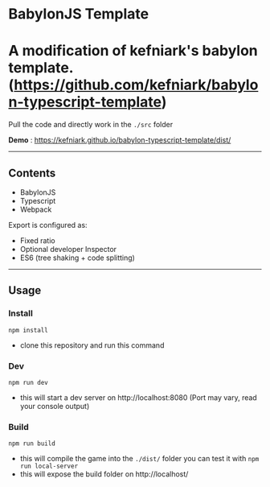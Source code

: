 # BabylonJS Template

# A modification of kefniark's babylon template. (https://github.com/kefniark/babylon-typescript-template)
Pull the code and directly work in the `./src` folder

**Demo** : https://kefniark.github.io/babylon-typescript-template/dist/

---

## Contents

* BabylonJS
* Typescript
* Webpack

Export is configured as:
* Fixed ratio
* Optional developer Inspector
* ES6 (tree shaking + code splitting)

---

## Usage

### Install
```
npm install
```
 - clone this repository and run this command

### Dev
```
npm run dev
```
 - this will start a dev server on http://localhost:8080 (Port may vary, read your console output)

### Build
```
npm run build
```
 - this will compile the game into the `./dist/` folder
you can test it with `npm run local-server`
 - this will expose the build folder on http://localhost/
